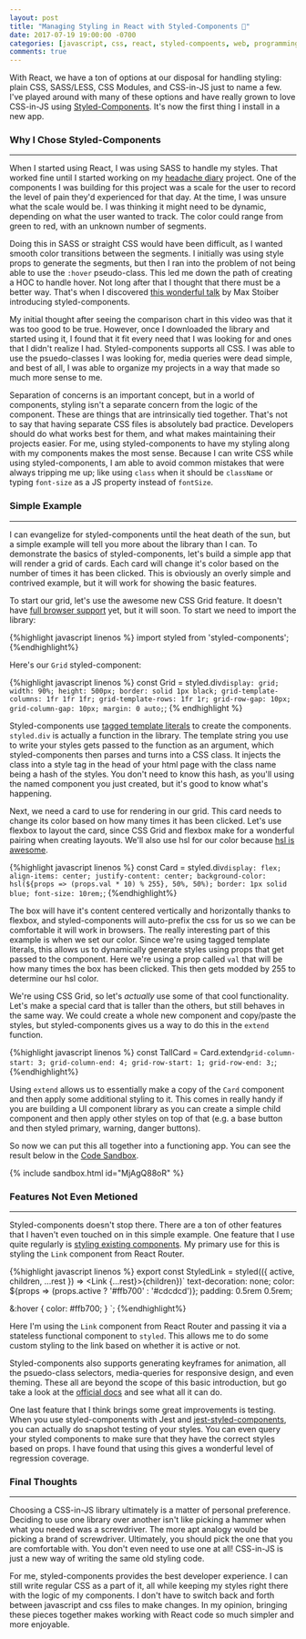 ```yaml
---
layout: post
title: "Managing Styling in React with Styled-Components 💅"
date: 2017-07-19 19:00:00 -0700
categories: [javascript, css, react, styled-compoents, web, programming]
comments: true
---
```

With React, we have a ton of options at our disposal for handling styling: plain CSS,
SASS/LESS, CSS Modules, and CSS-in-JS just to name a few. I've played around with many of 
these options and have really grown to love CSS-in-JS using 
[Styled-Components](https://www.styled-components.com). It's now  the first thing I install
in a new app.

### Why I Chose Styled-Components
---
When I started using React, I was using SASS to handle my styles. That worked fine until
I started working on my [headache diary](https://github.com/bodiddlie/headache-diary) project. One of the components I was building for
this project was a scale for the user to record the level of pain they'd experienced for
that day. At the time, I was unsure what the scale would be. I was thinking it might need
to be dynamic, depending on what the user wanted to track. The color could range from green
to red, with an unknown number of segments. 

Doing this in SASS or straight CSS would have been difficult, as I wanted smooth color transitions
between the segments. I initially was using style props to generate the segments, but then I 
ran into the problem of not being able to use the `:hover` pseudo-class. This led me down the path
of creating a HOC to handle hover. Not long after that I thought that there must be a better way.
That's when I discovered [this wonderful talk](https://www.youtube.com/watch?v=19gqsBc_Cx0) by Max Stoiber introducing styled-components. 

My initial thought after seeing the comparison chart in this video was that it was too good to be true.
However, once I downloaded the library and started using it, I found that it fit every need that I 
was looking for and ones that I didn't realize I had. Styled-components supports all CSS. I was able to
use the psuedo-classes I was looking for, media queries were dead simple, and best of all, I was able
to organize my projects in a way that made so much more sense to me.

Separation of concerns is an important concept, but in a world of components, styling isn't
a separate concern from the logic of the component. These are things that are intrinsically
tied together. That's not to say that having separate CSS files is absolutely bad practice. Developers
should do what works best for them, and what makes maintaining their projects easier. For me, using
styled-components to have my styling along with my components makes the most sense.
Because I can write CSS while using styled-components, I am able to avoid common mistakes that were 
always tripping me up; like using `class` when it should be `className` or typing `font-size` as a 
JS property instead of `fontSize`. 

### Simple Example
---
I can evangelize for styled-components until the heat death of the sun, but a simple example will
tell you more about the library than I can. To demonstrate the basics of styled-components, let's build
a simple app that will render a grid of cards. Each card will change it's color based on the number
of times it has been clicked. This is obviously an overly simple and contrived example, but it will work 
for showing the basic features.

To start our grid, let's use the awesome new CSS Grid feature. It doesn't have [full browser support](http://caniuse.com/#search=grid) yet,
but it will soon. To start we need to import the library:

{%highlight javascript linenos %}
import styled from 'styled-components';
{%endhighlight%}

Here's our `Grid` styled-component: 

{%highlight javascript linenos %}
const Grid = styled.div`
  display: grid;
  width: 90%;
  height: 500px;
  border: solid 1px black;
  grid-template-columns: 1fr 1fr 1fr;
  grid-template-rows: 1fr 1r;
  grid-row-gap: 10px;
  grid-column-gap: 10px;
  margin: 0 auto;
`;
{% endhighlight %}

Styled-components use [tagged template literals](https://www.styled-components.com/docs/advanced#tagged-template-literals)
to create the components. `styled.div` is actually a function in the library. The template string you use to write your styles
gets passed to the function as an argument, which styled-components then parses and turns into a CSS class. It injects the
class into a style tag in the head of your html page with the class name being a hash of the styles. You don't need to know
this hash, as you'll using the named component you just created, but it's good to know what's happening.

Next, we need a card to use for rendering in our grid. This card needs to change its color based on how many times it has 
been clicked. Let's use flexbox to layout the card, since CSS Grid and flexbox make for a wonderful pairing when creating
layouts. We'll also use hsl for our color because [hsl is awesome](http://mothereffinghsl.com/).

{%highlight javascript linenos %}
const Card = styled.div`
  display: flex;
  align-items: center;
  justify-content: center;
  background-color: hsl(${props => (props.val * 10) % 255}, 50%, 50%);
  border: 1px solid blue;
  font-size: 10rem;
`;
{%endhighlight%}

The box will have it's content centered vertically and horizontally thanks to flexbox, and styled-components will auto-prefix
the css for us so we can be comfortable it will work in browsers. The really interesting part of this example is when we set
our color. Since we're using tagged template literals, this allows us to dynamically generate styles using props that get
passed to the component. Here we're using a prop called `val` that will be how many times the box has been clicked. This
then gets modded by 255 to determine our hsl color.

We're using CSS Grid, so let's *actually* use some of that cool functionality. Let's make a special card that is taller than
the others, but still behaves in the same way. We could create a whole new component and copy/paste the styles, but 
styled-components gives us a way to do this in the `extend` function.

{%highlight javascript linenos %}
const TallCard = Card.extend`
  grid-column-start: 3;
  grid-column-end: 4;
  grid-row-start: 1;
  grid-row-end: 3;
`;
{%endhighlight%}

Using `extend` allows us to essentially make a copy of the `Card` component and then apply some additional styling to it.
This comes in really handy if you are building a UI component library as you can create a simple child component and then 
apply other styles on top of that (e.g. a base button and then styled primary, warning, danger buttons). 

So now we can put this all together into a functioning app. You can see the result below in the [Code Sandbox](http://codesandbox.io). 

{% include sandbox.html id="MjAgQ88oR" %}

### Features Not Even Metioned
---
Styled-components doesn't stop there. There are a ton of other features that I haven't even touched on in this simple example.
One feature that I use quite regularly is [styling existing components](https://www.styled-components.com/docs/basics#styling-any-components). 
My primary use for this is styling the `Link` component from React Router. 

{%highlight javascript linenos %}
export const StyledLink = styled(({ active, children, ...rest }) => <Link {...rest}>{children}</Link>)`
  text-decoration: none;
  color: ${props => (props.active ? '#ffb700' : '#cdcdcd')};
  padding: 0.5rem 0.5rem;

  &:hover {
    color: #ffb700;
  }
`;
{%endhighlight%}

Here I'm using the `Link` component from React Router and passing it via a stateless functional component to `styled`. This allows
me to do some custom styling to the link based on whether it is active or not. 

Styled-components also supports generating keyframes for animation, all the psuedo-class selectors, media-queries for responsive
design, and even theming. These all are beyond the scope of this basic introduction, but go take a look at the [official docs](https://www.styled-components.com/docs)
and see what all it can do. 

One last feature that I think brings some great improvements is testing. When you use styled-components with Jest and [jest-styled-components](https://github.com/styled-components/jest-styled-components), you can
actually do snapshot testing of your styles. You can even query your styled components to make sure that they have the correct
styles based on props. I have found that using this gives a wonderful level of regression coverage.

### Final Thoughts
---
Choosing a CSS-in-JS library ultimately is a matter of personal preference. Deciding to use one library over another isn't like 
picking a hammer when what you needed was a screwdriver. The more apt analogy would be picking a brand of screwdriver. Ultimately,
you should pick the one that you are comfortable with. You don't even need to use one at all! CSS-in-JS is just a new way of writing
the same old styling code. 

For me, styled-components provides the best developer experience. I can still write regular CSS as a part of it, all while keeping
my styles right there with the logic of my components. I don't have to switch back and forth between javascript and css files to
make changes. In my opinion, bringing these pieces together makes working with React code so much simpler and more enjoyable. 